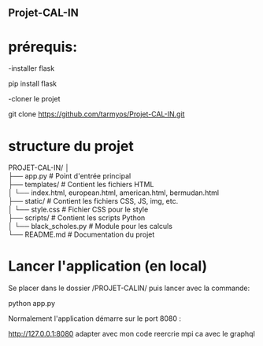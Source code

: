 ## Projet-CAL-IN

# prérequis:

-installer flask

pip install flask



-cloner le projet

git clone https://github.com/tarmyos/Projet-CAL-IN.git



# structure du projet
PROJET-CAL-IN/
│  
├── app.py                 # Point d'entrée principal  
├── templates/             # Contient les fichiers HTML  
│   └── index.html, european.html, american.html, bermudan.html       
├── static/                # Contient les fichiers CSS, JS, img, etc.  
│   └── style.css          # Fichier CSS pour le style  
├── scripts/               # Contient les scripts Python  
│   └── black_scholes.py   # Module pour les calculs  
└── README.md              # Documentation du projet


# Lancer l'application (en local)

Se placer dans le dossier /PROJET-CALIN/ puis lancer avec la commande: 

python app.py



Normalement l'application démarre sur le port 8080 :

http://127.0.0.1:8080 adapter avec mon code  reercrie mpi ca avec le graphql


